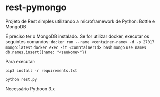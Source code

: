 # rest-pymongo
Projeto de Rest simples utilizando a microframework de Python: Bottle e MongoDB

É preciso ter o MongoDB instalado.
Se for utilizar docker, executar os seguintes comandos:
``` docker run --name <container-name> -d -p 27017 mongo:latest ```
``` docker exec -it <conntainerId> bash ```
``` mongo ```
``` use names ```
``` db.names.insert({name: "<seuNome>"}) ```

  

Para executar:

```pip3 install -r requirements.txt```

```python rest.py```

Necessário Pythoon 3.x
